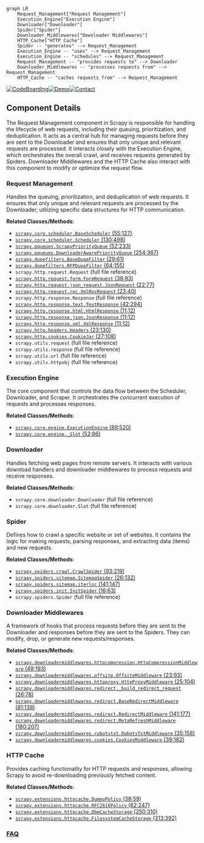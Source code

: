 ```mermaid
graph LR
    Request_Management["Request Management"]
    Execution_Engine["Execution Engine"]
    Downloader["Downloader"]
    Spider["Spider"]
    Downloader_Middlewares["Downloader Middlewares"]
    HTTP_Cache["HTTP Cache"]
    Spider -- "generates" --> Request_Management
    Execution_Engine -- "uses" --> Request_Management
    Execution_Engine -- "schedules" --> Request_Management
    Request_Management -- "provides requests to" --> Downloader
    Downloader_Middlewares -- "processes requests from" --> Request_Management
    HTTP_Cache -- "caches requests from" --> Request_Management
```
[![CodeBoarding](https://img.shields.io/badge/Generated%20by-CodeBoarding-9cf?style=flat-square)](https://github.com/CodeBoarding/GeneratedOnBoardings)[![Demo](https://img.shields.io/badge/Try%20our-Demo-blue?style=flat-square)](https://www.codeboarding.org/demo)[![Contact](https://img.shields.io/badge/Contact%20us%20-%20contact@codeboarding.org-lightgrey?style=flat-square)](mailto:contact@codeboarding.org)

## Component Details

The Request Management component in Scrapy is responsible for handling the lifecycle of web requests, including their queuing, prioritization, and deduplication. It acts as a central hub for managing requests before they are sent to the Downloader and ensures that only unique and relevant requests are processed. It interacts closely with the Execution Engine, which orchestrates the overall crawl, and receives requests generated by Spiders. Downloader Middlewares and the HTTP Cache also interact with this component to modify or optimize the request flow.

### Request Management
Handles the queuing, prioritization, and deduplication of web requests. It ensures that only unique and relevant requests are processed by the Downloader, utilizing specific data structures for HTTP communication.


**Related Classes/Methods**:

- <a href="https://github.com/scrapy/scrapy/blob/master/scrapy/core/scheduler.py#L55-L127" target="_blank" rel="noopener noreferrer">`scrapy.core.scheduler.BaseScheduler` (55:127)</a>
- <a href="https://github.com/scrapy/scrapy/blob/master/scrapy/core/scheduler.py#L130-L498" target="_blank" rel="noopener noreferrer">`scrapy.core.scheduler.Scheduler` (130:498)</a>
- <a href="https://github.com/scrapy/scrapy/blob/master/scrapy/pqueues.py#L52-L233" target="_blank" rel="noopener noreferrer">`scrapy.pqueues.ScrapyPriorityQueue` (52:233)</a>
- <a href="https://github.com/scrapy/scrapy/blob/master/scrapy/pqueues.py#L254-L367" target="_blank" rel="noopener noreferrer">`scrapy.pqueues.DownloaderAwarePriorityQueue` (254:367)</a>
- <a href="https://github.com/scrapy/scrapy/blob/master/scrapy/dupefilters.py#L29-L61" target="_blank" rel="noopener noreferrer">`scrapy.dupefilters.BaseDupeFilter` (29:61)</a>
- <a href="https://github.com/scrapy/scrapy/blob/master/scrapy/dupefilters.py#L64-L155" target="_blank" rel="noopener noreferrer">`scrapy.dupefilters.RFPDupeFilter` (64:155)</a>
- `scrapy.http.request.Request` (full file reference)
- <a href="https://github.com/scrapy/scrapy/blob/master/scrapy/http/request/form.py#L38-L93" target="_blank" rel="noopener noreferrer">`scrapy.http.request.form.FormRequest` (38:93)</a>
- <a href="https://github.com/scrapy/scrapy/blob/master/scrapy/http/request/json_request.py#L22-L77" target="_blank" rel="noopener noreferrer">`scrapy.http.request.json_request.JsonRequest` (22:77)</a>
- <a href="https://github.com/scrapy/scrapy/blob/master/scrapy/http/request/rpc.py#L23-L40" target="_blank" rel="noopener noreferrer">`scrapy.http.request.rpc.XmlRpcRequest` (23:40)</a>
- `scrapy.http.response.Response` (full file reference)
- <a href="https://github.com/scrapy/scrapy/blob/master/scrapy/http/response/text.py#L42-L294" target="_blank" rel="noopener noreferrer">`scrapy.http.response.text.TextResponse` (42:294)</a>
- <a href="https://github.com/scrapy/scrapy/blob/master/scrapy/http/response/html.py#L11-L12" target="_blank" rel="noopener noreferrer">`scrapy.http.response.html.HtmlResponse` (11:12)</a>
- <a href="https://github.com/scrapy/scrapy/blob/master/scrapy/http/response/json.py#L11-L12" target="_blank" rel="noopener noreferrer">`scrapy.http.response.json.JsonResponse` (11:12)</a>
- <a href="https://github.com/scrapy/scrapy/blob/master/scrapy/http/response/xml.py#L11-L12" target="_blank" rel="noopener noreferrer">`scrapy.http.response.xml.XmlResponse` (11:12)</a>
- <a href="https://github.com/scrapy/scrapy/blob/master/scrapy/http/headers.py#L23-L130" target="_blank" rel="noopener noreferrer">`scrapy.http.headers.Headers` (23:130)</a>
- <a href="https://github.com/scrapy/scrapy/blob/master/scrapy/http/cookies.py#L27-L108" target="_blank" rel="noopener noreferrer">`scrapy.http.cookies.CookieJar` (27:108)</a>
- `scrapy.utils.request` (full file reference)
- `scrapy.utils.response` (full file reference)
- `scrapy.utils.url` (full file reference)
- `scrapy.utils.httpobj` (full file reference)


### Execution Engine
The core component that controls the data flow between the Scheduler, Downloader, and Scraper. It orchestrates the concurrent execution of requests and processes responses.


**Related Classes/Methods**:

- <a href="https://github.com/scrapy/scrapy/blob/master/scrapy/core/engine.py#L89-L520" target="_blank" rel="noopener noreferrer">`scrapy.core.engine.ExecutionEngine` (89:520)</a>
- <a href="https://github.com/scrapy/scrapy/blob/master/scrapy/core/engine.py#L52-L86" target="_blank" rel="noopener noreferrer">`scrapy.core.engine._Slot` (52:86)</a>


### Downloader
Handles fetching web pages from remote servers. It interacts with various download handlers and downloader middlewares to process requests and receive responses.


**Related Classes/Methods**:

- `scrapy.core.downloader.Downloader` (full file reference)
- `scrapy.core.downloader.Slot` (full file reference)


### Spider
Defines how to crawl a specific website or set of websites. It contains the logic for making requests, parsing responses, and extracting data (items) and new requests.


**Related Classes/Methods**:

- <a href="https://github.com/scrapy/scrapy/blob/master/scrapy/spiders/crawl.py#L93-L219" target="_blank" rel="noopener noreferrer">`scrapy.spiders.crawl.CrawlSpider` (93:219)</a>
- <a href="https://github.com/scrapy/scrapy/blob/master/scrapy/spiders/sitemap.py#L26-L132" target="_blank" rel="noopener noreferrer">`scrapy.spiders.sitemap.SitemapSpider` (26:132)</a>
- <a href="https://github.com/scrapy/scrapy/blob/master/scrapy/spiders/sitemap.py#L141-L147" target="_blank" rel="noopener noreferrer">`scrapy.spiders.sitemap.iterloc` (141:147)</a>
- <a href="https://github.com/scrapy/scrapy/blob/master/scrapy/spiders/init.py#L16-L63" target="_blank" rel="noopener noreferrer">`scrapy.spiders.init.InitSpider` (16:63)</a>
- `scrapy.spiders.Spider` (full file reference)


### Downloader Middlewares
A framework of hooks that process requests before they are sent to the Downloader and responses before they are sent to the Spiders. They can modify, drop, or generate new requests/responses.


**Related Classes/Methods**:

- <a href="https://github.com/scrapy/scrapy/blob/master/scrapy/downloadermiddlewares/httpcompression.py#L49-L193" target="_blank" rel="noopener noreferrer">`scrapy.downloadermiddlewares.httpcompression.HttpCompressionMiddleware` (49:193)</a>
- <a href="https://github.com/scrapy/scrapy/blob/master/scrapy/downloadermiddlewares/offsite.py#L23-L93" target="_blank" rel="noopener noreferrer">`scrapy.downloadermiddlewares.offsite.OffsiteMiddleware` (23:93)</a>
- <a href="https://github.com/scrapy/scrapy/blob/master/scrapy/downloadermiddlewares/httpproxy.py#L25-L104" target="_blank" rel="noopener noreferrer">`scrapy.downloadermiddlewares.httpproxy.HttpProxyMiddleware` (25:104)</a>
- <a href="https://github.com/scrapy/scrapy/blob/master/scrapy/downloadermiddlewares/redirect.py#L26-L78" target="_blank" rel="noopener noreferrer">`scrapy.downloadermiddlewares.redirect._build_redirect_request` (26:78)</a>
- <a href="https://github.com/scrapy/scrapy/blob/master/scrapy/downloadermiddlewares/redirect.py#L81-L138" target="_blank" rel="noopener noreferrer">`scrapy.downloadermiddlewares.redirect.BaseRedirectMiddleware` (81:138)</a>
- <a href="https://github.com/scrapy/scrapy/blob/master/scrapy/downloadermiddlewares/redirect.py#L141-L177" target="_blank" rel="noopener noreferrer">`scrapy.downloadermiddlewares.redirect.RedirectMiddleware` (141:177)</a>
- <a href="https://github.com/scrapy/scrapy/blob/master/scrapy/downloadermiddlewares/redirect.py#L180-L207" target="_blank" rel="noopener noreferrer">`scrapy.downloadermiddlewares.redirect.MetaRefreshMiddleware` (180:207)</a>
- <a href="https://github.com/scrapy/scrapy/blob/master/scrapy/downloadermiddlewares/robotstxt.py#L35-L158" target="_blank" rel="noopener noreferrer">`scrapy.downloadermiddlewares.robotstxt.RobotsTxtMiddleware` (35:158)</a>
- <a href="https://github.com/scrapy/scrapy/blob/master/scrapy/downloadermiddlewares/cookies.py#L39-L182" target="_blank" rel="noopener noreferrer">`scrapy.downloadermiddlewares.cookies.CookiesMiddleware` (39:182)</a>


### HTTP Cache
Provides caching functionality for HTTP requests and responses, allowing Scrapy to avoid re-downloading previously fetched content.


**Related Classes/Methods**:

- <a href="https://github.com/scrapy/scrapy/blob/master/scrapy/extensions/httpcache.py#L38-L59" target="_blank" rel="noopener noreferrer">`scrapy.extensions.httpcache.DummyPolicy` (38:59)</a>
- <a href="https://github.com/scrapy/scrapy/blob/master/scrapy/extensions/httpcache.py#L62-L247" target="_blank" rel="noopener noreferrer">`scrapy.extensions.httpcache.RFC2616Policy` (62:247)</a>
- <a href="https://github.com/scrapy/scrapy/blob/master/scrapy/extensions/httpcache.py#L250-L310" target="_blank" rel="noopener noreferrer">`scrapy.extensions.httpcache.DbmCacheStorage` (250:310)</a>
- <a href="https://github.com/scrapy/scrapy/blob/master/scrapy/extensions/httpcache.py#L313-L392" target="_blank" rel="noopener noreferrer">`scrapy.extensions.httpcache.FilesystemCacheStorage` (313:392)</a>




### [FAQ](https://github.com/CodeBoarding/GeneratedOnBoardings/tree/main?tab=readme-ov-file#faq)